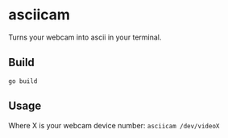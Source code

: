 # asciicam

Turns your webcam into ascii in your terminal.

## Build
```go build```

## Usage
Where X is your webcam device number:
```asciicam /dev/videoX```
